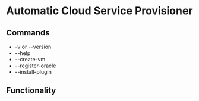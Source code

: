 # Automatic Cloud Service Provisioner

## Commands
* -v or --version
* --help
* --create-vm
* --register-oracle
* --install-plugin



## Functionality

